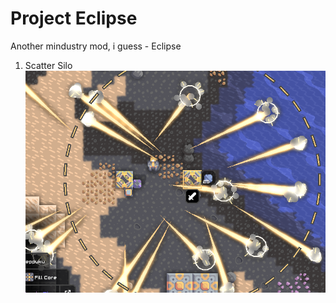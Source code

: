 # Project Eclipse
Another mindustry mod, i guess - Eclipse
1. Scatter Silo
![ScatterSilo](/github/Screenshot_48.png)
